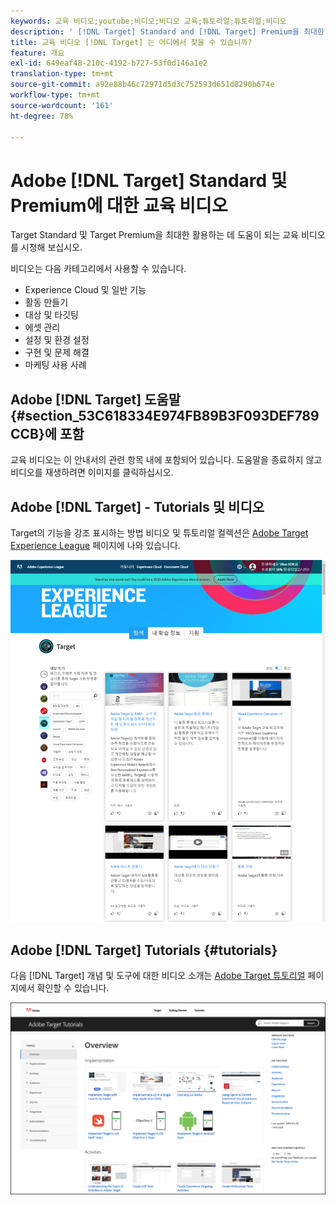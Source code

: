 ```yaml
---
keywords: 교육 비디오;youtube;비디오;비디오 교육;튜토리얼;튜토리얼;비디오
description: ' [!DNL Target] Standard and [!DNL Target] Premium을 최대한 활용할 수 있도록 교육 비디오를 시청하십시오.'
title: 교육 비디오 [!DNL Target] 는 어디에서 찾을 수 있습니까?
feature: 개요
exl-id: 649eaf48-210c-4192-b727-53f0d146a1e2
translation-type: tm+mt
source-git-commit: a92e88b46c72971d5d3c752593d651d8290b674e
workflow-type: tm+mt
source-wordcount: '161'
ht-degree: 78%

---
```


# Adobe [!DNL Target] Standard 및 Premium에 대한 교육 비디오

Target Standard 및 Target Premium을 최대한 활용하는 데 도움이 되는 교육 비디오를 시청해 보십시오.

비디오는 다음 카테고리에서 사용할 수 있습니다.

* Experience Cloud 및 일반 기능
* 활동 만들기
* 대상 및 타깃팅
* 에셋 관리
* 설정 및 환경 설정
* 구현 및 문제 해결
* 마케팅 사용 사례

## Adobe [!DNL Target] 도움말 {#section_53C618334E974FB89B3F093DEF789CCB}에 포함

교육 비디오는 이 안내서의 관련 항목 내에 포함되어 있습니다. 도움말을 종료하지 않고 비디오를 재생하려면 이미지를 클릭하십시오.

## Adobe [!DNL Target] - Tutorials 및 비디오

Target의 기능을 강조 표시하는 방법 비디오 및 튜토리얼 컬렉션은 [Adobe Target Experience League](https://guided.adobe.com/#recommended/solutions/target) 페이지에 나와 있습니다.

![Experience League 비디오](/help/c-intro/assets/experience-league.png)

## Adobe [!DNL Target] Tutorials {#tutorials}

다음 [!DNL Target] 개념 및 도구에 대한 비디오 소개는 [Adobe Target 튜토리얼](https://experienceleague.adobe.com/docs/target-learn/tutorials/overview.html?lang=ko_KR) 페이지에서 확인할 수 있습니다.

![Adobe Target 튜토리얼](/help/c-intro/assets/adobe-target-tutorials-new.png)
